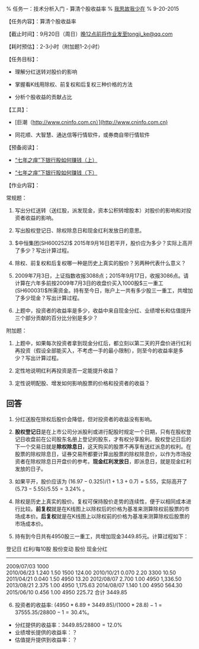 % 任务一：技术分析入门 - 算清个股收益率
% [我思故我少在](http://xueqiu.com/2932948689/profile)
% 9-20-2015

【任务内容】：算清个股收益率

【截止时间】：9月20日（周日）晚12点前将作业发至tongji_ke@qq.com

【耗时预估】：2-3小时（附加题1-2小时）

【任务目标】：

- 理解分红送转对股价的影响

- 掌握看K线用除权、前复权和后复权三种价格的方法

- 分析个股收益的贡献占比


【工具】：

- [巨潮（http://www.cninfo.com.cn）](http://www.cninfo.com.cn)

- 同花顺、大智慧、通达信等行情软件，或券商自带行情软件

【预备阅读】：

- [“七年之痒”下银行股如何赚钱（上）](http://xueqiu.com/2480001764/38641630)

- [“七年之痒”下银行股如何赚钱（下）](http://xueqiu.com/2480001764/38716345)

【作业内容】：

常规题：

1. 写出分红送转（送红股，派发现金，资本公积转增股本）对股价的影响和对投资者收益的影响。

2. 写出股权登记日、除权除息日和现金红利发放日的意思。

3. \$中恒集团(SH600252)\$ 2015年9月16日若平开，股价应为多少？实际上高开了多少？写出计算过程。

4. 除权、前复权和后复权哪一种是历史上真实的股价？另两种代表什么意义？

5. 2009年7月3日，上证指数收报3088点；2015年9月17日，收报3086点。请计算在六年多前按2009年7月3日的收盘价买入1000股\$三一重工(SH600031)\$所需资金。持有至今日，账户上一共有多少股三一重工，共增加了多少现金？写出计算过程。

6. 上题中，投资者的收益率是多少，收益中来自现金分红、业绩增长和估值提升三个部分贡献的百分比分别是多少？

附加题：

1. 上题中，如果每次投资者拿到现金分红后，都立刻以第二天的开盘价进行红利再投资（假设全部能买入，不考虑一手的最小限制），则至今的收益率是多少？写出计算过程。

2. 定性地说明红利再投资是否一定能提升收益？

3. 定性说明配股、增发如何影响股票的价格和投资者的收益？

## 回答
1. 分红送股在除权后股价会降低，但对投资者的收益没有影响。

2. **股权登记日**是在上市公司分派股利或进行配股时规定一个日期，只有在股权登记日收盘前在公司股东名册上登记的股东，才有权分享股利。股权登记日后的下一个交易日就是**除权除息日**，这天购买的股票不再享有送红派息的权利。在股票的除权除息日，证券交易所都要计算出股票的除权除息价，以作为市场投资者在除权除息日开盘价的参考。**现金红利发放日**，即派息日，就是现金红利发放的日子。

3. 如果平开，股价应该为 $(16.97-0.325)/(1+1.3+0.7) = 5.55$，实际高开了$(5.73-5.55)/5.55 = 3.24\%$ 。

4. 除权是历史上真实的股价。复权可保持股价走势的连续性，便于以相同成本进行比较。**前复权**就是在K线图上以除权后的价格为基准来测算除权前股票的市场成本价。**后复权**就是在K线图上以除权前的价格为基准来测算除权后股票的市场成本价。

5. 持有到今日共有4950股三一重工，共增加现金3449.85元。计算过程如下：


登记日       红利/每10股     股份变动      股份       现金分红
----------  -------------- ------------ ------- ---------
2009/07/03                              1000          
2010/06/23  1.240          1.50         1500       124.00
2010/10/21  0.070          2.20         3300        10.50
2011/04/21  0.040          1.50         4950        13.20
2012/08/07  2.700          1.00         4950     1,336.50
2013/08/21  2.375          1.00         4950     1,175.63
2014/08/07  1.140          1.00         4950       564.30
2015/06/10  0.456          1.00         4950       225.72
合计                                               3449.85

6. 投资者的收益率: $(4950*6.89+3449.85)/(1000*28.8) - 1 = 37555.35/28800 - 1 = 30.4\%$。
  - 分红提供的收益率：$3449.85/28800 = 12.0\%$
  - 业绩增长提供的收益率：？ 
  - 估值提升提供到收益率：？

